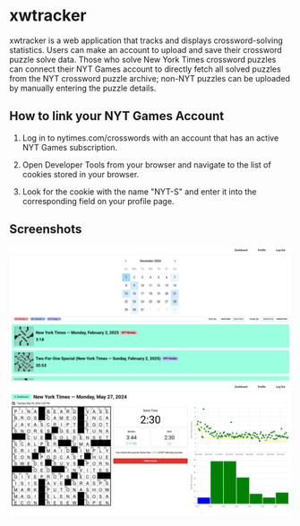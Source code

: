 # xwtracker

xwtracker is a web application that tracks and displays crossword-solving statistics. Users can make an account to upload and save their crossword puzzle solve data. Those who solve New York Times crossword puzzles can connect their NYT Games account to directly fetch all solved puzzles from the NYT crossword puzzle archive; non-NYT puzzles can be uploaded by manually entering the puzzle details.

## How to link your NYT Games Account

1. Log in to nytimes.com/crosswords with an account that has an active NYT Games subscription.

2. Open Developer Tools from your browser and navigate to the list of cookies stored in your browser.

3. Look for the cookie with the name "NYT-S" and enter it into the corresponding field on your profile page.

## Screenshots
![Dashboard screenshot](/resources/dashboard-ss.png)
![Puzzle page screenshot](/resources/puzzle-page-ss.png)
